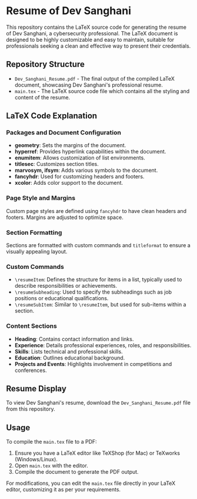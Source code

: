 # Resume of Dev Sanghani

This repository contains the LaTeX source code for generating the resume of Dev Sanghani, a cybersecurity professional. The LaTeX document is designed to be highly customizable and easy to maintain, suitable for professionals seeking a clean and effective way to present their credentials.

## Repository Structure

- `Dev_Sanghani_Resume.pdf` - The final output of the compiled LaTeX document, showcasing Dev Sanghani's professional resume.
- `main.tex` - The LaTeX source code file which contains all the styling and content of the resume.

## LaTeX Code Explanation

### Packages and Document Configuration
- **geometry**: Sets the margins of the document.
- **hyperref**: Provides hyperlink capabilities within the document.
- **enumitem**: Allows customization of list environments.
- **titlesec**: Customizes section titles.
- **marvosym, ifsym**: Adds various symbols to the document.
- **fancyhdr**: Used for customizing headers and footers.
- **xcolor**: Adds color support to the document.

### Page Style and Margins
Custom page styles are defined using `fancyhdr` to have clean headers and footers. Margins are adjusted to optimize space.

### Section Formatting
Sections are formatted with custom commands and `titleformat` to ensure a visually appealing layout.

### Custom Commands
- `\resumeItem`: Defines the structure for items in a list, typically used to describe responsibilities or achievements.
- `\resumeSubheading`: Used to specify the subheadings such as job positions or educational qualifications.
- `\resumeSubItem`: Similar to `\resumeItem`, but used for sub-items within a section.

### Content Sections
- **Heading**: Contains contact information and links.
- **Experience**: Details professional experiences, roles, and responsibilities.
- **Skills**: Lists technical and professional skills.
- **Education**: Outlines educational background.
- **Projects and Events**: Highlights involvement in competitions and conferences.

## Resume Display

To view Dev Sanghani's resume, download the `Dev_Sanghani_Resume.pdf` file from this repository.

## Usage

To compile the `main.tex` file to a PDF:
1. Ensure you have a LaTeX editor like TeXShop (for Mac) or TeXworks (Windows/Linux).
2. Open `main.tex` with the editor.
3. Compile the document to generate the PDF output.

For modifications, you can edit the `main.tex` file directly in your LaTeX editor, customizing it as per your requirements.
